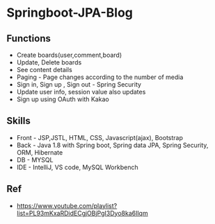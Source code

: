 # Springboot-JPA-Blog

## Functions
* Create boards(user,comment,board) <br>
* Update, Delete boards <br>
* See content details <br>
* Paging - Page changes according to the number of media <br>
* Sign in, Sign up , Sign out - Spring Security <br>
* Update user info, session value also updates
* Sign up using OAuth with Kakao

## Skills
* Front - JSP,JSTL, HTML, CSS, Javascript(ajax), Bootstrap <br>
* Back - Java 1.8 with Spring boot, Spring data JPA, Spring Security, ORM, Hibernate <br>
* DB - MYSQL
* IDE - IntelliJ, VS code,  MySQL Workbench


## Ref
* https://www.youtube.com/playlist?list=PL93mKxaRDidECgjOBjPgI3Dyo8ka6Ilqm
